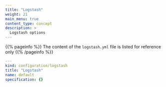 ```yaml
---
title: "Logstash"
weight: 21
main_menu: true
content_type: concept
description: >
  Logstash options
---
```


{{% pageinfo %}}
The content of the `logstash.yml` file is listed for reference only
{{% /pageinfo %}}

```yaml
---
kind: configuration/logstash
title: "Logstash"
name: default
specification: {}

```
